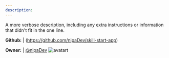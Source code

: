 ```yaml
---
description: 
---
```

A more verbose description, including any extra instructions or
information that didn't fit in the one line.

**Github:** | (https://github.com/nipaDev/skill-start-app)

**Owner:** | [@nipaDev](https://github.com/nipaDev) ![avatart](https://avatars1.githubusercontent.com/u/4201782?v=4)

